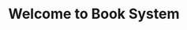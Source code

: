 
<html>
<title>ApoGee Assignment</title>
<link rel="stylesheet" href="css/index.css" />
<body>
<div id="menu">
<div align="left"><?php
include 'widgets/date_time.php';
?>
</div>
</div>

<div id="container">
<span class="center">
<br>
<br>
<h1  align="center">Welcome to Book System</h1>
</span>
</div>
</body>
</html>
